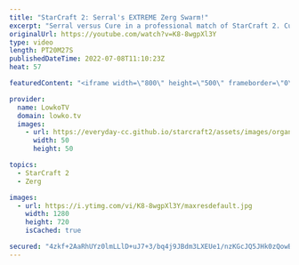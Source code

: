 ```yaml
---
title: "StarCraft 2: Serral's EXTREME Zerg Swarm!"
excerpt: "Serral versus Cure in a professional match of StarCraft 2. Cure decides to start this game off aggressively with Marine Siege Tank pushes, but Serral holds and forces the macro game.  Support my work on Patreon: https://www.patreon.com/lowkotv Become a YouTube member: https://lowko.tv/join  More Lowko:"
originalUrl: https://youtube.com/watch?v=K8-8wgpXl3Y
type: video
length: PT20M27S
publishedDateTime: 2022-07-08T11:10:23Z
heat: 57

featuredContent: "<iframe width=\"800\" height=\"500\" frameborder=\"0\" src=\"https://www.youtube.com/embed/K8-8wgpXl3Y\" allow=\"accelerometer; autoplay; encrypted-media; gyroscope; picture-in-picture\" allowfullscreen></iframe>"

provider:
  name: LowkoTV
  domain: lowko.tv
  images:
    - url: https://everyday-cc.github.io/starcraft2/assets/images/organizations/lowko.tv-50x50.jpg
      width: 50
      height: 50

topics:
  - StarCraft 2
  - Zerg

images:
  - url: https://i.ytimg.com/vi/K8-8wgpXl3Y/maxresdefault.jpg
    width: 1280
    height: 720
    isCached: true

secured: "4zkf+2AaRhUYz0lmLLlD+uJ7+3/bq4j9JBdm3LXEUe1/nzKGcJQ5JHk0zQowBHuIV0mYueNd+v5lHKoiFi0uFvhVI9b1Bggxx0o1zDuSoiiz53E7WXa20ETxUQ8Ck2sMLX29txnu1z+kZJKRsZMsRgngvS1vy5k5Tv6F01jIkEFAGdDPSMPklgW9p7dJ0+vwRTkcl0sALkM6m0FevCwrMgCaSfmluCCUftnqEn1PJ4bw8+OsJiRRfiihtYjrK4NSViwwTuN49qTdIhwlact1Qhw6tu8KVHbjrnoka1GqkNx1kr9x3604zGL1vCH56OcfhI28If6ezkvBG8/4F1azsSt86uwb5VQ1+qHnnDEQFqJFW0sxTsMG0EGlb02G/h3BHY0Y+iysgHSzh7U6zXA5lk24299JRZyrNbb4M/2sg/HMmno6k6fiCke0F8WmA/Ru;ZK2Mb0hRBbozmVGzLTxiKg=="
---
```


